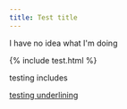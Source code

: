 ```yaml
---
title: Test title
---
```


I have no idea what I'm doing

{% include test.html %}

testing includes

<ins>testing underlining</ins>
